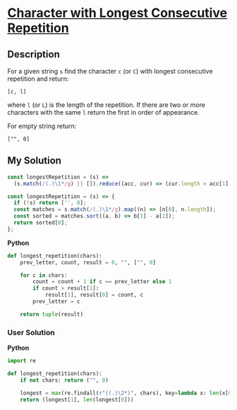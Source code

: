 # [Character with Longest Consecutive Repetition](https://www.codewars.com/kata/586d6cefbcc21eed7a001155)

## Description

For a given string `s` find the character `c` (or `C`) with longest consecutive repetition and return:

```
[c, l]
```

where `l` (or `L`) is the length of the repetition. If there are two or more characters with the same `l` return the first in order of appearance.

For empty string return:

```
["", 0]
```

## My Solution

```js
const longestRepetition = (s) =>
  (s.match(/(.)\1*/g) || []).reduce((acc, cur) => (cur.length > acc[1] ? [cur[0], cur.length] : acc), ['', 0]);
```

```js
const longestRepetition = (s) => {
  if (!s) return ['', 0];
  const matches = s.match(/(.)\1*/g).map((n) => [n[0], n.length]);
  const sorted = matches.sort((a, b) => b[1] - a[1]);
  return sorted[0];
};
```

**Python**

```py
def longest_repetition(chars):
    prev_letter, count, result = 0, "", ["", 0]

    for c in chars:
        count = count + 1 if c == prev_letter else 1
        if count > result[1]:
            result[1], result[0] = count, c
        prev_letter = c

    return tuple(result)
```

### User Solution

**Python**

```py
import re

def longest_repetition(chars):
    if not chars: return ("", 0)

    longest = max(re.findall(r"((.)\2*)", chars), key=lambda x: len(x[0]))
    return (longest[1], len(longest[0]))
```
